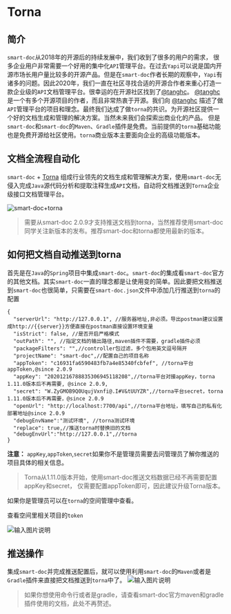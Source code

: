 # Torna
## 简介
`smart-doc`从2018年的开源后的持续发展中，我们收到了很多的用户的需求，
很多企业用户非常需要一个好用的集中化`API`管理平台。在过去`Yapi`可以说是国内开源市场长用户量比较多的开源产品。但是在`smart-doc`作者长期的观察中，`Yapi`有诸多的问题。因此2020年，我们一直在社区寻找合适的开源合作者来重心打造一款企业级的`API`文档管理平台。很幸运的在开源社区找到了[@tanghc](https://gitee.com/durcframework)。
[@tanghc](https://gitee.com/durcframework)是一个有多个开源项目的作者，而且非常热衷于开源。我们向 [@tanghc](https://gitee.com/durcframework) 描述了做`API`管理平台的项目和理念。最终我们达成了做`torna`的共识。为开源社区提供一个好的文档生成和管理的解决方案。当然未来我们会探索出商业化的产品。
但是`smart-doc`和`smart-doc`的`Maven`、`Gradle`插件是免费。当前提供的`torna`基础功能也是免费开源给社区使用。`torna`商业版本主要面向企业的高级功能版本。

## 文档全流程自动化
`smart-doc` + [Torna](http://torna.cn) 组成行业领先的文档生成和管理解决方案，使用`smart-doc`无侵入完成`Java`源代码分析和提取注释生成`API`文档，自动将文档推送到`Torna`企业级接口文档管理平台。

![smart-doc+torna](/assets/smart-to-torna.png)

>需要从smart-doc 2.0.9才支持推送文档到torna，当然推荐使用smart-doc同学关注新版本的发布。推荐smart-doc和torna都使用最新的版本。
## 如何把文档自动推送到torna
首先是在`Java`的`Spring`项目中集成`smart-doc`。`smart-doc`的集成看`smart-doc`官方的其他文档。其实`smart-doc`一直的理念都是让使用变的简单。因此要把文档推送到`smart-doc`也很简单，只需要在`smart-doc.json`文件中添加几行推送到`torna`的配置

```
{
  "serverUrl": "http://127.0.0.1", //服务器地址,非必须。导出postman建议设置成http://{{server}}方便直接在postman直接设置环境变量
  "isStrict": false, //是否开启严格模式
  "outPath": "", //指定文档的输出路径,maven插件不需要，gradle插件必须
  "packageFilters": "",//controller包过滤，多个包用英文逗号隔开
  "projectName": "smart-doc",//配置自己的项目名称
  "appToken": "c16931fa6590483fb7a4e85340fcbfef", //torna平台appToken,@since 2.0.9
  "appKey": "20201216788835306945118208",//torna平台对接appKey，torna 1.11.0版本后不再需要, @since 2.0.9,
  "secret": "W.ZyGMOB9Q0UqujVxnfi@.I#V&tUUYZR",//torna平台secret，torna 1.11.0版本后不再需要，@since 2.0.9
  "openUrl": "http://localhost:7700/api",//torna平台地址，填写自己的私有化部署地址@since 2.0.9
  "debugEnvName":"测试环境", //torna测试环境
  "replace": true,//推送torna时替换旧的文档
  "debugEnvUrl":"http://127.0.0.1",//torna
}
```

**注意：**  `appKey`,`appToken`,`secret`如果你不是管理员需要去问管理员了解你推送的项目具体的相关信息。

> Torna从1.11.0版本开始，使用smart-doc推送文档数据已经不再需要配置appKey和secret，
仅需要配置appToken即可，因此建议升级Torna版本。

如果你是管理员可以在`torna`的空间管理中查看。

查看空间里相关项目的`token`

![输入图片说明](/assets/224356_2bc8c3b7_144669.png "屏幕截图.png")

## 推送操作
集成`smart-doc`并完成推送配置后，就可以使用利用`smart-doc`的`Maven`或者是`Gradle`插件来直接把文档推送到`torna`中了。
![输入图片说明](/assets/224947_853e59e3_144669.png "屏幕截图.png")
> 如果你想使用命令行或者是gradle，请查看smart-doc官方maven和gradle插件使用的文档，此处不再赘述。